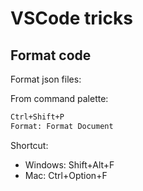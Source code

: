 # VSCode tricks

## Format code

Format json files:

From command palette:

```bash
Ctrl+Shift+P
Format: Format Document
```

Shortcut:

- Windows: Shift+Alt+F
- Mac: Ctrl+Option+F
